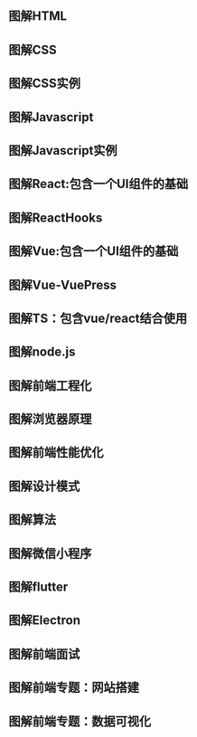 ## 图解HTML
## 图解CSS
## 图解CSS实例
## 图解Javascript
## 图解Javascript实例
## 图解React:包含一个UI组件的基础
## 图解ReactHooks
## 图解Vue:包含一个UI组件的基础
## 图解Vue-VuePress
## 图解TS：包含vue/react结合使用
## 图解node.js
## 图解前端工程化
## 图解浏览器原理
## 图解前端性能优化
## 图解设计模式
## 图解算法
## 图解微信小程序
## 图解flutter
## 图解Electron
## 图解前端面试
## 图解前端专题：网站搭建
## 图解前端专题：数据可视化


